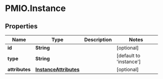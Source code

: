 # PMIO.Instance

## Properties
Name | Type | Description | Notes
------------ | ------------- | ------------- | -------------
**id** | **String** |  | [optional] 
**type** | **String** |  | [default to &#39;instance&#39;]
**attributes** | [**InstanceAttributes**](InstanceAttributes.md) |  | [optional] 


